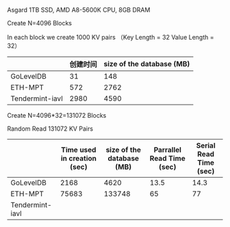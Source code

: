 

Asgard 1TB SSD, AMD A8-5600K CPU, 8GB DRAM

Create N=4096 Blocks

In each block we create 1000 KV pairs （Key Length = 32 Value Length = 32）

|                 | 创建时间 | size of the database (MB) |
| --------------- | -------- | ------------------------- |
| GoLevelDB       | 31       | 148                       |
| ETH-MPT         | 572      | 2762                      |
| Tendermint-iavl | 2980     | 4590                      |



Create N=4096*32=131072 Blocks

Random Read 131072 KV Pairs

|                 | Time used in creation (sec) | size of the database (MB) | Parrallel Read Time (sec) | Serial Read Time (sec) |
| --------------- | --------------------------- | ------------------------- | ------------------------- | ---------------------- |
| GoLevelDB       | 2168                        | 4620                      | 13.5                      | 14.3                   |
| ETH-MPT         | 75683                       | 133748                    | 65                        | 77                     |
| Tendermint-iavl |                             |                           |                           |                        |

